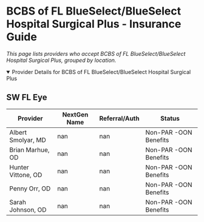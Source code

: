 # BCBS of FL BlueSelect/BlueSelect Hospital Surgical Plus - Insurance Guide

*This page lists providers who accept BCBS of FL BlueSelect/BlueSelect Hospital Surgical Plus, grouped by location.*

<details open><summary>Provider Details for BCBS of FL BlueSelect/BlueSelect Hospital Surgical Plus</summary>

## SW FL Eye

| Provider | NextGen Name | Referral/Auth | Status |
|----------|-------------|--------------|--------|
| Albert Smolyar, MD | nan | nan | Non-PAR -OON Benefits |
| Brian Marhue, OD | nan | nan | Non-PAR -OON Benefits |
| Hunter Vittone, OD | nan | nan | Non-PAR -OON Benefits |
| Penny Orr, OD | nan | nan | Non-PAR -OON Benefits |
| Sarah Johnson, OD | nan | nan | Non-PAR -OON Benefits |

</details>

